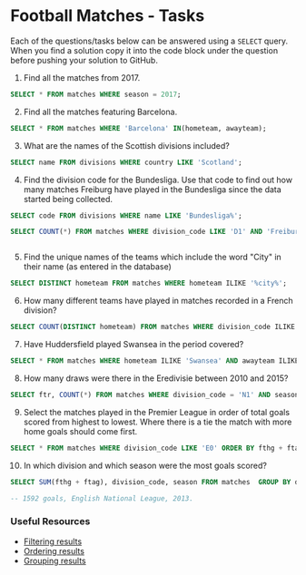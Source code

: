 # Football Matches - Tasks

Each of the questions/tasks below can be answered using a `SELECT` query. When you find a solution copy it into the code block under the question before pushing your solution to GitHub.

1) Find all the matches from 2017.

```sql
SELECT * FROM matches WHERE season = 2017; 


```

2) Find all the matches featuring Barcelona.

```sql
SELECT * FROM matches WHERE 'Barcelona' IN(hometeam, awayteam);


```

3) What are the names of the Scottish divisions included?

```sql
SELECT name FROM divisions WHERE country LIKE 'Scotland';


```

4) Find the division code for the Bundesliga. Use that code to find out how many matches Freiburg have played in the Bundesliga since the data started being collected.

```sql
SELECT code FROM divisions WHERE name LIKE 'Bundesliga%';

SELECT COUNT(*) FROM matches WHERE division_code LIKE 'D1' AND 'Freiburg' IN(hometeam, awayteam);



```

5) Find the unique names of the teams which include the word "City" in their name (as entered in the database)

```sql
SELECT DISTINCT hometeam FROM matches WHERE hometeam ILIKE '%city%';


```

6) How many different teams have played in matches recorded in a French division?

```sql
SELECT COUNT(DISTINCT hometeam) FROM matches WHERE division_code ILIKE '%F%';


```

7) Have Huddersfield played Swansea in the period covered?

```sql
SELECT * FROM matches WHERE hometeam ILIKE 'Swansea' AND awayteam ILIKE 'Huddersfield';


```

8) How many draws were there in the Eredivisie between 2010 and 2015?

```sql
SELECT ftr, COUNT(*) FROM matches WHERE division_code = 'N1' AND season BETWEEN 2010 AND 2015 AND ftr LIKE 'D' GROUP BY ftr;


```

9) Select the matches played in the Premier League in order of total goals scored from highest to lowest. Where there is a tie the match with more home goals should come first.

```sql
SELECT * FROM matches WHERE division_code LIKE 'E0' ORDER BY fthg + ftag DESC, fthg DESC;

```

10) In which division and which season were the most goals scored?

```sql
SELECT SUM(fthg + ftag), division_code, season FROM matches  GROUP BY division_code, season ORDER BY SUM(fthg + ftag) DESC;

-- 1592 goals, English National League, 2013.

```

### Useful Resources

- [Filtering results](https://www.w3schools.com/sql/sql_where.asp)
- [Ordering results](https://www.w3schools.com/sql/sql_orderby.asp)
- [Grouping results](https://www.w3schools.com/sql/sql_groupby.asp)